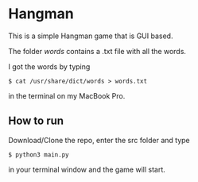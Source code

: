 # Hangman

This is a simple Hangman game that is GUI based.

The folder _words_ contains a .txt file with all the words.

I got the words by typing

```
$ cat /usr/share/dict/words > words.txt
```

in the terminal on my MacBook Pro.

## How to run

Download/Clone the repo, enter the src folder and type

```
$ python3 main.py 
```

in your terminal window and the game will start.
